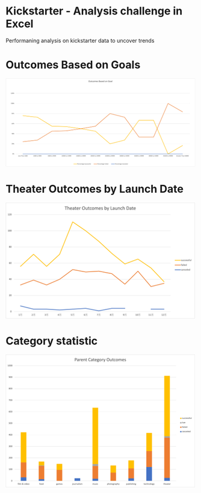# Kickstarter - Analysis challenge in Excel
Performaning analysis on kickstarter data to uncover trends

# Outcomes Based on Goals
![goals](Outcomes_vs_Goals.png)

# Theater Outcomes by Launch Date
![date](Theater_Outcomes_vs_Launch.png)

# Category statistic
![parent](Parent_Category_Outcomes.png)
